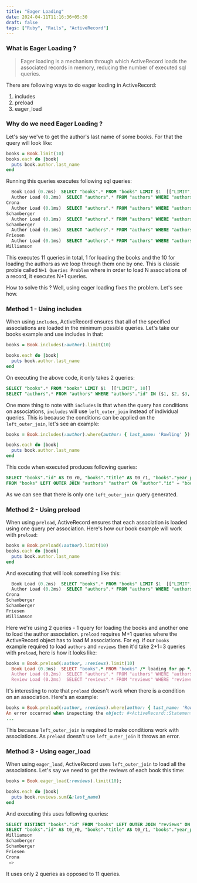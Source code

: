 ```yaml
---
title: "Eager Loading"
date: 2024-04-11T11:16:36+05:30
draft: false
tags: ["Ruby", "Rails", "ActiveRecord"]
---
```


### What is Eager Loading ?

> Eager loading is a mechanism through which ActiveRecord loads the associated records in memory, reducing the number of executed sql queries.

There are following ways to do eager loading in ActiveRecord:

1. includes
2. preload
3. eager_load

### Why do we need Eager Loading ?

Let's say we've to get the author's last name of some books. For that the query will look like:

```ruby
books = Book.limit(10)
books.each do |book|
  puts book.author.last_name
end
```

Running this queries executes following sql queries:

```sql
  Book Load (0.2ms)  SELECT "books".* FROM "books" LIMIT $1  [["LIMIT", 10]]
  Author Load (0.2ms)  SELECT "authors".* FROM "authors" WHERE "authors"."id" = $1 LIMIT $2  [["id", 5], ["LIMIT", 1]]
Crona
  Author Load (0.1ms)  SELECT "authors".* FROM "authors" WHERE "authors"."id" = $1 LIMIT $2  [["id", 3], ["LIMIT", 1]]
Schamberger
  Author Load (0.1ms)  SELECT "authors".* FROM "authors" WHERE "authors"."id" = $1 LIMIT $2  [["id", 3], ["LIMIT", 1]]
Schamberger
  Author Load (0.1ms)  SELECT "authors".* FROM "authors" WHERE "authors"."id" = $1 LIMIT $2  [["id", 4], ["LIMIT", 1]]
Friesen
  Author Load (0.1ms)  SELECT "authors".* FROM "authors" WHERE "authors"."id" = $1 LIMIT $2  [["id", 2], ["LIMIT", 1]]
Williamson
```

This executes 11 queries in total, 1 for loading the books and the 10 for loading the authors as we loop through them one by one.
This is classic proble called `N+1 Queries Problem` where in order to load N associations of a record, it executes N+1 queries.

How to solve this ?
Well, using eager loading fixes the problem. Let's see how.

### Method 1 - Using includes

When using `includes`, ActiveRecord ensures that all of the specified associations are loaded in the minimum possible queries. Let's take our books example and use includes in that:

```ruby
books = Book.includes(:author).limit(10)

books.each do |book|
  puts book.author.last_name
end
```

On executing the above code, it only takes 2 queries:

```sql
SELECT "books".* FROM "books" LIMIT $1  [["LIMIT", 10]]
SELECT "authors".* FROM "authors" WHERE "authors"."id" IN ($1, $2, $3, $4)  [["id", 5], ["id", 3], ["id", 4], ["id", 2]]
```

One more thing to note with `includes` is that when the query has conditions on associations, `includes` will use `left_outer_join` instead of individual queries. This is because the conditions can be applied on the `left_outer_join`, let's see an example:

```ruby
books = Book.includes(:author).where(author: { last_name: 'Rowling' }).limit(10)

books.each do |book|
  puts book.author.last_name
end
```

This code when executed produces following queries:

```sql
SELECT "books"."id" AS t0_r0, "books"."title" AS t0_r1, "books"."year_published" AS t0_r2, "books"."isbn" AS t0_r3, "books"."price" AS t0_r4, "books"."views" AS t0_r5, "books"."author_id" AS t0_r6, "books"."supplier_id" AS t0_r7, "books"."created_at" AS t0_r8, "books"."updated_at" AS t0_r9, "author"."id" AS t1_r0, "author"."first_name" AS t1_r1, "author"."last_name" AS t1_r2, "author"."title" AS t1_r3, "author"."created_at" AS t1_r4, "author"."updated_at" AS t1_r5
FROM "books" LEFT OUTER JOIN "authors" "author" ON "author"."id" = "books"."author_id" WHERE "author"."last_name" = $1 LIMIT $2  [["last_name", "Rowling"], ["LIMIT", 10]]
```

As we can see that there is only one `left_outer_join` query generated.

### Method 2 - Using preload

When using `preload`, ActiveRecord ensures that each association is loaded using one query per association. Here's how our book example will work with `preload`:

```ruby
books = Book.preload(:author).limit(10)
books.each do |book|
  puts book.author.last_name
end
```

And executing that will look something like this:

```sql
  Book Load (0.2ms)  SELECT "books".* FROM "books" LIMIT $1  [["LIMIT", 10]]
  Author Load (0.2ms)  SELECT "authors".* FROM "authors" WHERE "authors"."id" IN ($1, $2, $3, $4)  [["id", 5], ["id", 3], ["id", 4], ["id", 2]]
Crona
Schamberger
Schamberger
Friesen
Williamson
```

Here we're using 2 queries - 1 query for loading the books and another one to load the author association.
`preload` requires M+1 queries where the ActiveRecord object has to load M associations. For eg. if our `books` example required to load `authors` and `reviews` then it'd take 2+1=3 queries with `preload`, here is how it looks like:

```ruby
books = Book.preload(:author, :reviews).limit(10)
  Book Load (0.3ms)  SELECT "books".* FROM "books" /* loading for pp */ LIMIT $1  [["LIMIT", 10]]
  Author Load (0.2ms)  SELECT "authors".* FROM "authors" WHERE "authors"."id" IN ($1, $2, $3, $4)  [["id", 5], ["id", 3], ["id", 4], ["id", 2]]
  Review Load (0.2ms)  SELECT "reviews".* FROM "reviews" WHERE "reviews"."book_id" IN ($1, $2, $3, $4, $5)  [["book_id", 1], ["book_id", 2], ["book_id", 3], ["book_id", 4], ["book_id", 5]]
```

It's interesting to note that `preload` doesn't work when there is a condition on an association. Here's an example:

```ruby
books = Book.preload(:author, :reviews).where(author: { last_name: 'Rowling' })
An error occurred when inspecting the object: #<ActiveRecord::StatementInvalid:"PG::UndefinedTable: ERROR:  missing FROM-clause entry for table \"author\"\nLINE 1: SELECT \"books\".* FROM \"books\" WHERE \"author\".\"last_name\" = $...\n                                            ^\n">
...
```

This because `left_outer_join` is required to make conditions work with associations. As `preload` doesn't use `left_outer_join` it throws an error.

### Method 3 - Using eager_load

When using `eager_load`, ActiveRecord uses `left_outer_join` to load all the associations. Let's say we need to get the reviews of each book this time:

```ruby
books = Book.eager_load(:reviews).limit(10);

books.each do |book|
  puts book.reviews.sum(&:last_name)
end
```

And executing this uses following queries:

```sql
SELECT DISTINCT "books"."id" FROM "books" LEFT OUTER JOIN "reviews" ON "reviews"."book_id" = "books"."id" LIMIT $1  [["LIMIT", 10]]
SELECT "books"."id" AS t0_r0, "books"."title" AS t0_r1, "books"."year_published" AS t0_r2, "books"."isbn" AS t0_r3, "books"."price" AS t0_r4, "books"."views" AS t0_r5, "books"."author_id" AS t0_r6, "books"."supplier_id" AS t0_r7, "books"."created_at" AS t0_r8, "books"."updated_at" AS t0_r9, "reviews"."id" AS t1_r0, "reviews"."title" AS t1_r1, "reviews"."body" AS t1_r2, "reviews"."rating" AS t1_r3, "reviews"."state" AS t1_r4, "reviews"."customer_id" AS t1_r5, "reviews"."book_id" AS t1_r6, "reviews"."created_at" AS t1_r7, "reviews"."updated_at" AS t1_r8 FROM "books" LEFT OUTER JOIN "reviews" ON "reviews"."book_id" = "books"."id" WHERE "books"."id" IN ($1, $2, $3, $4, $5)
Williamson
Schamberger
Schamberger
Friesen
Crona
 =>
```

It uses only 2 queries as opposed to 11 queries.
